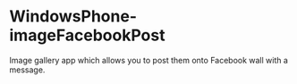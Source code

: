 WindowsPhone-imageFacebookPost
==============================

Image gallery app which allows you to post them onto Facebook wall with a message.